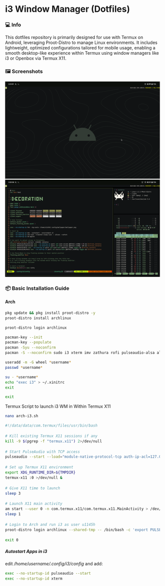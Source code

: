 # i3 Window Manager (Dotfiles)
### 💻 Info
This dotfiles repository is primarily designed for use with Termux on Android, leveraging Proot-Distro to manage Linux environments. It includes lightweight, optimized configurations tailored for mobile usage, enabling a smooth desktop-like experience within Termux using window managers like i3 or Openbox via Termux X11.

### 🖼️ Screenshots
![01](/screenshot/01.png)
![02](/screenshot/02.png)

### 📦 Basic Installation Guide
#### Arch
```bash
pkg update && pkg install proot-distro -y
proot-distro install archlinux
```
```bash
proot-distro login archlinux
```
```bash
pacman-key --init
pacman-key --populate
pacman -Syu --noconfirm
pacman -S --noconfirm sudo i3 xterm imv zathura rofi pulseaudio-alsa alsa-utils dbus
```
```bash
useradd -m -G wheel *username*
passwd *username*
```
```bash
su - *username*
echo "exec i3" > ~/.xinitrc
exit
```
```bash
exit
```
Termux Script to launch i3 WM in Within Termux X11
```bash
nano arch-i3.sh
```
```sh
#!/data/data/com.termux/files/usr/bin/bash

# Kill existing Termux X11 sessions if any
kill -9 $(pgrep -f "termux.x11") 2>/dev/null

# Start PulseAudio with TCP access
pulseaudio --start --load="module-native-protocol-tcp auth-ip-acl=127.0.0.1 auth-anonymous=1" --exit-idle-time=-1

# Set up Termux X11 environment
export XDG_RUNTIME_DIR=${TMPDIR}
termux-x11 :0 >/dev/null &

# Give X11 time to launch
sleep 3

# Launch X11 main activity
am start --user 0 -n com.termux.x11/com.termux.x11.MainActivity > /dev/null 2>&1
sleep 1

# Login to Arch and run i3 as user u1145h
proot-distro login archlinux --shared-tmp -- /bin/bash -c 'export PULSE_SERVER=127.0.0.1; export XDG_RUNTIME_DIR=${TMPDIR}; su - u1145h -c "env DISPLAY=:0 i3"'

exit 0
```
##### Autostart Apps in i3
edit */home/username/.config/i3/config* and add:
```bash
exec --no-startup-id pulseaudio --start
exec --no-startup-id xterm
```
